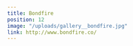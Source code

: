 ```yaml
---
title: Bondfire
position: 12
image: "/uploads/gallery__bondfire.jpg"
link: http://www.bondfire.co/
---
```


